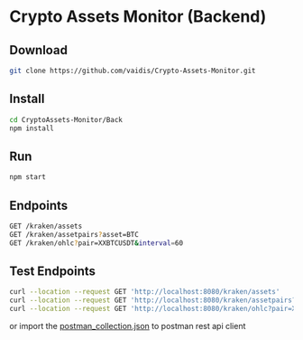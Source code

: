 # Crypto Assets Monitor (Backend)

## Download

```bash
git clone https://github.com/vaidis/Crypto-Assets-Monitor.git
```

## Install

```bash
cd CryptoAssets-Monitor/Back
npm install
```

## Run

```bash
npm start
```

## Endpoints

```bash
GET /kraken/assets
GET /kraken/assetpairs?asset=BTC
GET /kraken/ohlc?pair=XXBTCUSDT&interval=60
```

## Test Endpoints
```bash
curl --location --request GET 'http://localhost:8080/kraken/assets'
curl --location --request GET 'http://localhost:8080/kraken/assetpairs?asset=XBT'
curl --location --request GET 'http://localhost:8080/kraken/ohlc?pair=XXBTZEUR&interval=60'
```

or import the [postman_collection.json](./postman_collection.json) to postman rest api client
